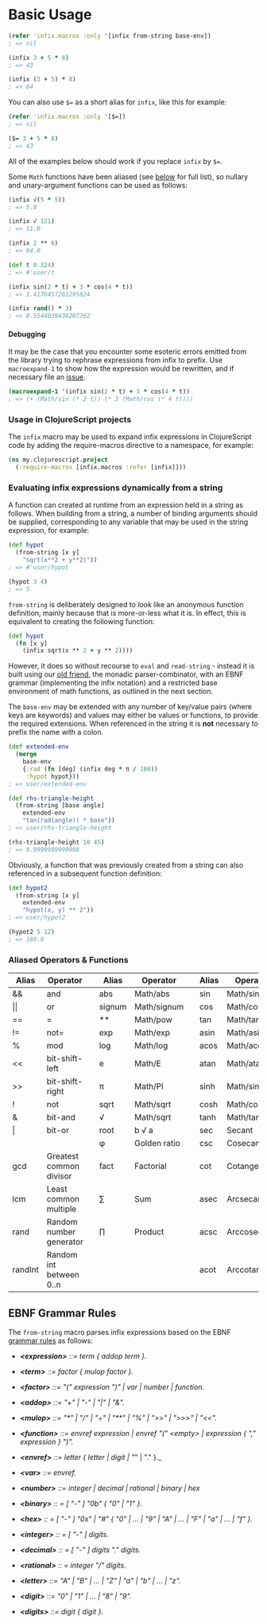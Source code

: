 # Basic Usage

```clojure
(refer 'infix.macros :only '[infix from-string base-env])
; => nil

(infix 3 + 5 * 8)
; => 43

(infix (3 + 5) * 8)
; => 64
```

You can also use `$=` as a short alias for `infix`, like this for example:
```clojure
(refer 'infix.macros :only '[$=])
; => nil

($= 3 + 5 * 8)
; => 43
```

All of the examples below should work if you replace `infix` by `$=`.

Some `Math` functions have been aliased (see [below](#aliased-operators--functions)
for full list), so nullary and unary-argument functions can be used as follows:

```clojure
(infix √(5 * 5))
; => 5.0

(infix √ 121)
; => 11.0

(infix 2 ** 6)
; => 64.0

(def t 0.324)
; => #'user/t

(infix sin(2 * t) + 3 * cos(4 * t))
; => 1.4176457261295824

(infix rand() * 3)
; => 0.5544039436207262
```

#### Debugging

It may be the case that you encounter some esoteric errors emitted from the
library trying to rephrase expressions from infix to prefix. Use
`macroexpand-1` to show how the expression would be rewritten, and if necessary
file an [issue](https://github.com/rm-hull/infix/issues/new).

```clojure
(macroexpand-1 '(infix sin(2 * t) + 3 * cos(4 * t))
; => (+ (Math/sin (* 2 t)) (* 3 (Math/cos (* 4 t))))
```

### Usage in ClojureScript projects

The `infix` macro may be used to expand infix expressions in ClojureScript code
by adding the require-macros directive to a namespace, for example:

```clojure
(ns my.clojurescript.project
  (:require-macros [infix.macros :refer [infix]]))
```

### Evaluating infix expressions dynamically from a string

A function can created at runtime from an expression held in a string as
follows. When building from a string, a number of binding arguments should be
supplied, corresponding to any variable that may be used in the string
expression, for example:

```clojure
(def hypot
  (from-string [x y]
    "sqrt(x**2 + y**2)"))
; => #'user/hypot

(hypot 3 4)
; => 5
```

`from-string` is deliberately designed to _look_ like an anonymous function
definition, mainly because that is more-or-less what it is. In effect, this is
equivalent to creating the  following function:

```clojure
(def hypot
  (fn [x y]
    (infix sqrt(x ** 2 + y ** 2))))
```

However, it does so without recourse to `eval` and `read-string` - instead it is
built using our [old friend](https://github.com/rm-hull/jasentaa), the monadic
parser-combinator, with an EBNF grammar (implementing the infix notation) and a
restricted base environment of math functions, as outlined in the next section.

The `base-env` may be extended with any number of key/value pairs (where keys
are keywords) and values may either be values or functions, to provide
the required extensions. When referenced in the string it is **not** necessary
to prefix the name with a colon.

```clojure
(def extended-env
  (merge
    base-env
    {:rad (fn [deg] (infix deg * π / 180))
     :hypot hypot}))
; => user/extended-env

(def rhs-triangle-height
  (from-string [base angle]
    extended-env
    "tan(rad(angle)) * base"))
; => user/rhs-triangle-height

(rhs-triangle-height 10 45)
; => 9.9999999999998
```

Obviously, a function that was previously created from a string can also
referenced in a subsequent function definition:

```clojure
(def hypot2
  (from-string [x y]
    extended-env
    "hypot(x, y) ** 2"))
; => user/hypot2

(hypot2 5 12)
; => 169.0
```

### Aliased Operators & Functions

| Alias   | Operator                |   | Alias  | Operator        |   | Alias  | Operator        |
|---------|-------------------------|---|--------|-----------------|---|--------|-----------------|
| &&      | and                     |   | abs    | Math/abs        |   | sin    | Math/sin        |
| \|\|    | or                      |   | signum | Math/signum     |   | cos    | Math/cos        |
| ==      | =                       |   | **     | Math/pow        |   | tan    | Math/tan        |
| !=      | not=                    |   | exp    | Math/exp        |   | asin   | Math/asin       |
| %       | mod                     |   | log    | Math/log        |   | acos   | Math/acos       |
| &lt;&lt;| bit-shift-left          |   | e      | Math/E          |   | atan   | Math/atan       |
| &gt;&gt;| bit-shift-right         |   | π      | Math/PI         |   | sinh   | Math/sinh       |
| !       | not                     |   | sqrt   | Math/sqrt       |   | cosh   | Math/cosh       |
| &       | bit-and                 |   | √      | Math/sqrt       |   | tanh   | Math/tanh       |
| \|      | bit-or                  |   | root   | b √ a           |   | sec    | Secant          |
|         |                         |   | φ      | Golden ratio    |   | csc    | Cosecant        |
| gcd     | Greatest common divisor |   | fact   | Factorial       |   | cot    | Cotangent       |
| lcm     | Least common multiple   |   | ∑      | Sum             |   | asec   | Arcsecant       |
| rand    | Random number generator |   | ∏      | Product         |   | acsc   | Arccosecant     |
| randInt | Random int between 0..n |   |        |                 |   | acot   | Arccotangent    |

## EBNF Grammar Rules

The `from-string` macro parses infix expressions based on the EBNF
[grammar rules](https://github.com/rm-hull/infix/blob/main/src/infix/grammar.clj)
as follows:

* _**&lt;expression&gt;** ::= term { addop term }._

* _**&lt;term&gt;** ::= factor { mulop factor }._

* _**&lt;factor&gt;** ::= "(" expression ")" | var | number | function._

* _**&lt;addop&gt;** ::= "+" | "-" | "|" | "&"._

* _**&lt;mulop&gt;** ::= "\*" | "/" | "÷" | "\*\*" | "%" | ">>" | ">>>" | "<<"._

* _**&lt;function&gt;** ::= envref expression | envref "(" &lt;empty&gt; | expression { "," expression } ")"._

* _**&lt;envref&gt;** ::= letter { letter | digit | "_" | "." }._

* _**&lt;var&gt;** ::= envref._

* _**&lt;number&gt;** ::= integer | decimal | rational | binary | hex_

* _**&lt;binary&gt;** :: = [ "-" ] "0b" { "0" | "1" }._

* _**&lt;hex&gt;** :: = [ "-" ] "0x" | "#" { "0" | ... | "9" | "A" | ... | "F" | "a" | ... | "f" }._

* _**&lt;integer&gt;** :: = [ "-" ] digits._

* _**&lt;decimal&gt;** :: = [ "-" ] digits "." digits._

* _**&lt;rational&gt;** :: = integer "/" digits._

* _**&lt;letter&gt;** ::= "A" | "B" | ... | "Z" | "a" | "b" | ... | "z"._

* _**&lt;digit&gt;** ::= "0" | "1" | ... | "8" | "9"._

* _**&lt;digits&gt;** ::= digit { digit }._
